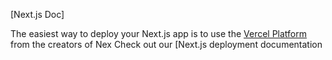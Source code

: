 

[Next.js Doc] 
  
The easiest way to deploy your Next.js app is to use the [Vercel Platform](https/vereomnewuiumdltmflxmetxap&tmentprd) from the creators of Nex
Check out our [Next.js deployment documentation

